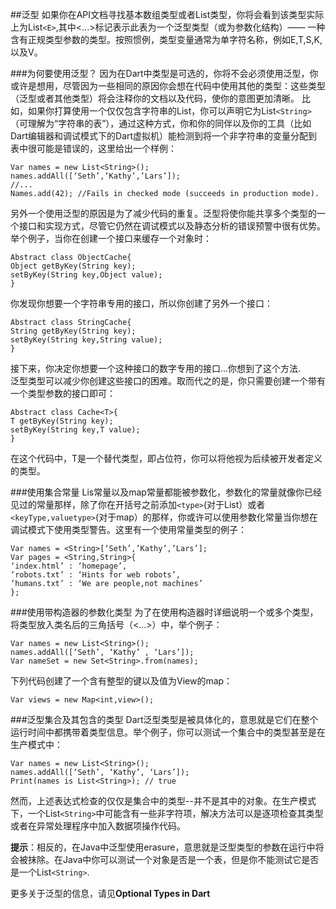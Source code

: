 ##泛型
如果你在API文档寻找基本数组类型或者List类型，你将会看到该类型实际上为List`<E>`,其中<...>标记表示此表为一个泛型类型（或为参数化结构）—— 一种含有正规类型参数的类型。按照惯例，类型变量通常为单字符名称，例如E,T,S,K,以及V。###为何要使用泛型？因为在Dart中类型是可选的，你将不会必须使用泛型，你或许是想用，尽管因为一些相同的原因你会想在代码中使用其他的类型：这些类型（泛型或者其他类型）将会注释你的文档以及代码，使你的意图更加清晰。比如，如果你打算使用一个仅仅包含字符串的List，你可以声明它为List`<String>`（可理解为“字符串的表”），通过这种方式，你和你的同伴以及你的工具（比如Dart编辑器和调试模式下的Dart虚拟机）能检测到将一个非字符串的变量分配到表中很可能是错误的，这里给出一个样例：  

~~~   Var names = new List<String>();   names.addAll([‘Seth’,’Kathy’,’Lars’]);  //...   Names.add(42); //Fails in checked mode (succeeds in production mode).  ~~~   另外一个使用泛型的原因是为了减少代码的重复。泛型将使你能共享多个类型的一个接口和实现方式，尽管它仍然在调试模式以及静态分析的错误预警中很有优势。举个例子，当你在创建一个接口来缓存一个对象时： 
  
~~~Abstract class ObjectCache{   Object getByKey(String key);   setByKey(String key,Object value);   }   ~~~   你发现你想要一个字符串专用的接口，所以你创建了另外一个接口：

~~~Abstract class StringCache{String getByKey(String key);setByKey(String key,String value);}~~~接下来，你决定你想要一个这种接口的数字专用的接口...你想到了这个方法.   泛型类型可以减少你创建这些接口的困难。取而代之的是，你只需要创建一个带有一个类型参数的接口即可：

~~~Abstract class Cache<T>{T getByKey(String key);setByKey(String key,T value);}~~~在这个代码中，T是一个替代类型，即占位符，你可以将他视为后续被开发者定义的类型。###使用集合常量Lis常量以及map常量都能被参数化，参数化的常量就像你已经见过的常量那样，除了你在开括号之前添加`<type>`(对于List）或者`<keyType,valuetype>`(对于map）的那样，你或许可以使用参数化常量当你想在调试模式下使用类型警告。这里有一个使用常量类型的例子：

~~~Var names = <String>[‘Seth’,’Kathy’,’Lars’];Var pages = <String,String>{‘index.html’ : ‘homepage’,‘robots.txt’ : ‘Hints for web robots’,‘humans.txt’ : ‘We are people,not machines’};~~~###使用带构造器的参数化类型为了在使用构造器时详细说明一个或多个类型，将类型放入类名后的三角括号（<...>）中，举个例子：

~~~Var names = new List<String>();names.addAll([‘Seth’, ‘Kathy’ , ‘Lars’]);Var nameSet = new Set<String>.from(names);~~~下列代码创建了一个含有整型的键以及值为View的map：

~~~Var views = new Map<int,view>();~~~###泛型集合及其包含的类型Dart泛型类型是被具体化的，意思就是它们在整个运行时间中都携带着类型信息。举个例子，你可以测试一个集合中的类型甚至是在生产模式中：

~~~Var names = new List<String>();names.addAll([‘Seth’, ‘Kathy’, ‘Lars’]);Print(names is List<String>); // true~~~然而，上述表达式检查的仅仅是集合中的类型--并不是其中的对象。在生产模式下，一个List`<String>`中可能含有一些非字符项，解决方法可以是逐项检查其类型或者在异常处理程序中加入数据项操作代码。  
**提示**：相反的，在Java中泛型使用erasure，意思就是泛型类型的参数在运行中将会被抹除。在Java中你可以测试一个对象是否是一个表，但是你不能测试它是否是一个List`<String>`.
更多关于泛型的信息，请见**Optional Types in Dart**